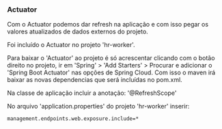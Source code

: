 ### Actuator
Com o Actuator podemos dar refresh na aplicação e com isso pegar os valores atualizados de dados externos do projeto.

Foi incluído o Actuator no projeto 'hr-worker'.

Para baixar o 'Actuator' ao projeto é só acrescentar clicando com o botão direito no projeto, ir em 'Spring' > 'Add Starters' > Procurar e adicionar o 'Spring Boot Actuator'
nas opções de Spring Cloud.
Com isso o maven irá baixar as novas dependencias que será incluídas no pom.xml.

Na classe de aplicação incluir a anotação: '@RefreshScope'

No arquivo 'application.properties' do projeto 'hr-worker' inserir:
```
management.endpoints.web.exposure.include=*
```
